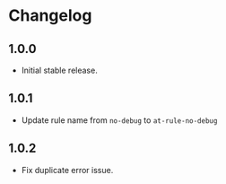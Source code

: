# Changelog

## 1.0.0

- Initial stable release.

## 1.0.1

- Update rule name from `no-debug` to `at-rule-no-debug`

## 1.0.2

- Fix duplicate error issue.
